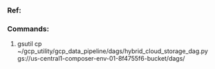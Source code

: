 ### Ref:

### Commands:
1. gsutil cp ~/gcp_utility/gcp_data_pipeline/dags/hybrid_cloud_storage_dag.py gs://us-central1-composer-env-01-8f4755f6-bucket/dags/